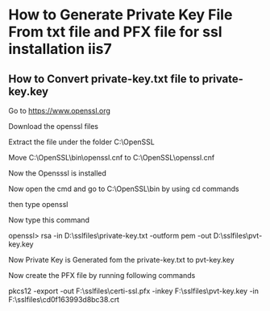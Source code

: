 # How to Generate Private Key File From txt file and PFX file for ssl installation iis7
## How to Convert private-key.txt file to private-key.key

Go to  https://www.openssl.org 

Download the openssl files

Extract the file under the folder C:\OpenSSL

Move C:\OpenSSL\bin\openssl.cnf to C:\OpenSSL\openssl.cnf

Now the Opensssl is installed

Now open the cmd and go to C:\OpenSSL\bin by using cd commands

then type openssl

Now type this command

openssl> rsa -in D:\sslfiles\private-key.txt -outform pem -out D:\sslfiles\pvt-key.key

Now Private Key is Generated fom the private-key.txt to pvt-key.key

Now create the PFX file by running following commands

pkcs12 -export -out F:\sslfiles\certi-ssl.pfx -inkey F:\sslfiles\pvt-key.key -in F:\sslfiles\cd0f163993d8bc38.crt
